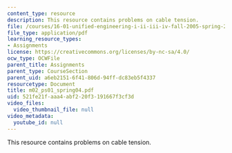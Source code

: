```yaml
---
content_type: resource
description: This resource contains problems on cable tension.
file: /courses/16-01-unified-engineering-i-ii-iii-iv-fall-2005-spring-2006/521fe21faaa4abf220f3191667f3cf3d_m02_ps01_spring04.pdf
file_type: application/pdf
learning_resource_types:
- Assignments
license: https://creativecommons.org/licenses/by-nc-sa/4.0/
ocw_type: OCWFile
parent_title: Assignments
parent_type: CourseSection
parent_uid: a6eb2151-6f41-806d-94ff-dc83eb5f4337
resourcetype: Document
title: m02_ps01_spring04.pdf
uid: 521fe21f-aaa4-abf2-20f3-191667f3cf3d
video_files:
  video_thumbnail_file: null
video_metadata:
  youtube_id: null
---
```

This resource contains problems on cable tension.